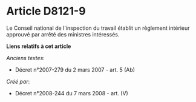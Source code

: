 # Article D8121-9

Le Conseil national de l'inspection du travail établit un règlement intérieur approuvé par arrêté des ministres intéressés.

**Liens relatifs à cet article**

_Anciens textes_:

  - Décret n°2007-279 du 2 mars 2007 - art. 5 (Ab)

_Créé par_:

  - Décret n°2008-244 du 7 mars 2008 - art. (V)
